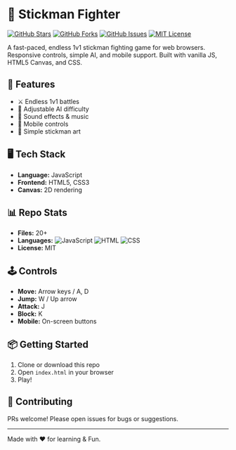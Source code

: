 # 🥋 Stickman Fighter

[![GitHub Stars](https://img.shields.io/github/stars/your-username/your-repo?style=social)](https://github.com/your-username/your-repo/stargazers)
[![GitHub Forks](https://img.shields.io/github/forks/your-username/your-repo?style=social)](https://github.com/your-username/your-repo/network/members)
[![GitHub Issues](https://img.shields.io/github/issues/your-username/your-repo)](https://github.com/your-username/your-repo/issues)
[![MIT License](https://img.shields.io/github/license/your-username/your-repo)](LICENSE)

A fast-paced, endless 1v1 stickman fighting game for web browsers. Responsive controls, simple AI, and mobile support. Built with vanilla JS, HTML5 Canvas, and CSS.

## 🚀 Features

- ⚔️ Endless 1v1 battles
- 🤖 Adjustable AI difficulty
- 🎵 Sound effects & music
- 📱 Mobile controls
- 🎨 Simple stickman art

## 🖥️ Tech Stack

- **Language:** JavaScript
- **Frontend:** HTML5, CSS3
- **Canvas:** 2D rendering

## 📊 Repo Stats

- **Files:** 20+
- **Languages:** ![JavaScript](https://img.shields.io/badge/JavaScript-90%25-yellow) ![HTML](https://img.shields.io/badge/HTML-5%25-orange) ![CSS](https://img.shields.io/badge/CSS-5%25-blue)
- **License:** MIT

## 🕹️ Controls

- **Move:** Arrow keys / A, D
- **Jump:** W / Up arrow
- **Attack:** J
- **Block:** K
- **Mobile:** On-screen buttons

## 📦 Getting Started

1. Clone or download this repo
2. Open `index.html` in your browser
3. Play!

## 🤝 Contributing

PRs welcome! Please open issues for bugs or suggestions.

---

Made with ❤️ for learning & Fun.
